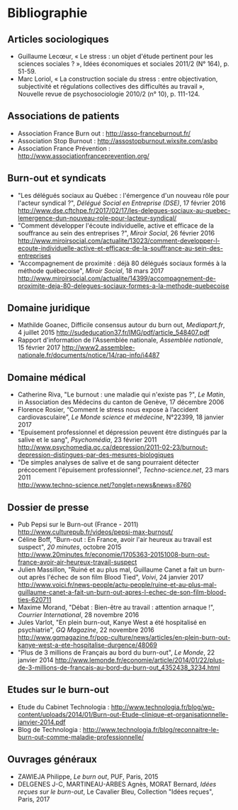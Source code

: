 # Bibliographie 


## Articles sociologiques 
- Guillaume Lecœur, « Le stress : un objet d'étude pertinent pour les sciences sociales ? », Idées économiques et sociales 2011/2 (N° 164), p. 51-59. 
- Marc Loriol, « La construction sociale du stress : entre objectivation, subjectivité et régulations collectives des difficultés au travail », Nouvelle revue de psychosociologie 2010/2 (n° 10), p. 111-124.

## Associations de patients  
- Association France Burn out : http://asso-franceburnout.fr/ 
- Association Stop Burnout : http://assostopburnout.wixsite.com/asbo
- Association France Prévention : http://www.associationfranceprevention.org/ 

## Burn-out et syndicats 
- "Les délégués sociaux au Québec : l'émergence d'un nouveau rôle pour l'acteur syndical ?", _Délégué Social en Entreprise (DSE)_, 17 février 2016 
http://www.dse.cftchpe.fr/2017/02/17/les-delegues-sociaux-au-quebec-lemergence-dun-nouveau-role-pour-lacteur-syndical/ 
- "Comment développer l'écoute individuelle, active et efficace de la souffrance au sein des entreprises ?", _Miroir Social_, 26 février 2016 
http://www.miroirsocial.com/actualite/13023/comment-developper-l-ecoute-individuelle-active-et-efficace-de-la-souffrance-au-sein-des-entreprises 
- "Accompagnement de proximité : déjà 80 délégués sociaux formés à la méthode québecoise", _Miroir Social_, 18 mars 2017 
 http://www.miroirsocial.com/actualite/14399/accompagnement-de-proximite-deja-80-delegues-sociaux-formes-a-la-methode-quebecoise 

## Domaine juridique 
- Mathilde Goanec, Difficile consensus autour du burn out, _Mediapart.fr_, 4 juillet 2015
http://sudeducation37.fr/IMG/pdf/article_548407.pdf 
- Rapport d'information de l'Assemblée nationale, _Assemblée nationale_, 15 février 2017 
http://www2.assemblee-nationale.fr/documents/notice/14/rap-info/i4487 

## Domaine médical
- Catherine Riva, "Le burnout : une maladie qui n'existe pas ?", _Le Matin_, in Association des Médecins du canton de Genève, 17 décembre 2006
- Florence Rosier, “Comment le stress nous expose à l’accident cardiovasculaire”, _Le Monde science et médecine_, N°22399, 18 janvier 2017 
- "Epuisement professionnel et dépression peuvent être distingués par la salive et le sang", _Psychomédia_, 23 février 2011
http://www.psychomedia.qc.ca/depression/2011-02-23/burnout-depression-distingues-par-des-mesures-biologiques 
- "De simples analyses de salive et de sang pourraient détecter précocement l'épuisement professionnel", _Techno-science.net_, 23 mars 2011  
http://www.techno-science.net/?onglet=news&news=8760 

## Dossier de presse 
- Pub Pepsi sur le Burn-out (France - 2011)
http://www.culturepub.fr/videos/pepsi-max-burnout/
- Céline Boff, "Burn-out : En France, avoir l'air heureux au travail est suspect", _20 minutes_, octobre 2015
http://www.20minutes.fr/economie/1705363-20151008-burn-out-france-avoir-air-heureux-travail-suspect 
- Julien Massillon, "Ruiné et au plus mal, Guillaume Canet a fait un burn-out après l'échec de son film Blood Tied", _Voivi_, 24 janvier 2017 
http://www.voici.fr/news-people/actu-people/ruine-et-au-plus-mal-guillaume-canet-a-fait-un-burn-out-apres-l-echec-de-son-film-blood-ties-620711
- Maxime Morand, "Débat : Bien-être au travail : attention arnaque !", _Courrier International_, 28 novembre 2016 
- Jules Varlot, "En plein burn-out, Kanye West a été hospitalisé en psychiatrie", _GQ Magazine_, 22 novembre 2016 
http://www.gqmagazine.fr/pop-culture/news/articles/en-plein-burn-out-kanye-west-a-ete-hospitalise-durgence/48069 
- "Plus de 3 millions de Français au bord du burn-out", _Le Monde_, 22 janvier 2014 
http://www.lemonde.fr/economie/article/2014/01/22/plus-de-3-millions-de-francais-au-bord-du-burn-out_4352438_3234.html

## Etudes sur le burn-out 
- Etude du Cabinet Technologia : http://www.technologia.fr/blog/wp-content/uploads/2014/01/Burn-out-Etude-clinique-et-organisationnelle-janvier-2014.pdf 	
- Blog de Technologia : http://www.technologia.fr/blog/reconnaitre-le-burn-out-comme-maladie-professionnelle/

## Ouvrages généraux 
- ZAWIEJA Philippe, _Le burn out_, PUF, Paris, 2015 
- DELGENES J-C, MARTINEAU-ARBES Agnès, MORAT Bernard, _Idées reçues sur le burn-out_, Le Cavalier Bleu, Collection "Idées reçues", Paris, 2017


